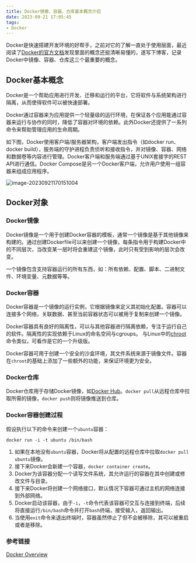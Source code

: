 ```yaml
---
title: Docker镜像、容器、仓库基本概念介绍
date: 2023-09-21 17:05:45
tags:
- Docker
---
```


Docker是快速搭建开发环境的好帮手，之前对它的了解一直处于使用层面，最近阅读了[Docker的官方文档](https://docs.docker.com/)发现里面的概念还挺清晰易懂的，遂写下博客，记录Docker中镜像、容器、仓库这三个最重要的概念。

<!--more-->

## Docker基本概念

Docker是一个帮助应用进行开发、迁移和运行的平台，它将软件与系统架构进行隔离，从而使得软件可以被快速部署。

Docker通过容器来为应用提供一个轻量级的运行环境，在保证各个应用能通过容器来运行与协作的同时，降低了容器对环境的依赖。此外Docker还提供了一系列命令来帮助管理应用的生命周期。

如下图，Docker使用客户端/服务器架构，客户端发出指令（如docker run、docker build），服务端的守护进程负责侦听和接收指令，并对镜像、容器、网络和数据卷等内容进行管理。Docker客户端和服务端通过基于UNIX套接字的REST API进行通信。Docker Compose是另一个Docker客户端，允许用户使用一组容器来组成应用程序。

![image-20230921170151004](https://charfole-blog.oss-cn-shenzhen.aliyuncs.com/image/image-20230921170151004.png)

## Docker对象

### Docker镜像

Docker镜像是一个用于创建Docker容器的模板，通常一个镜像是基于其他镜像来构建的。通过创建Dockerfile可以来创建一个镜像，每条指令用于构建Docker中的不同层次，当改变某一层时将会重建这个镜像，此时只有受到影响的层次会改变。

一个镜像包含支持容器运行的所有东西，如：所有依赖、配置、脚本、二进制文件、环境变量、元数据等等。

### Docker容器

Docker容器是一个镜像的运行实例，它根据镜像来定义其初始化配置。容器可以连接多个网络，关联数据、甚至当前容器状态可以被用于复制来创建一个镜像。

Docker容器具有良好的隔离性，可以与其他容器进行隔离依赖，专注于运行自己的软件。隔离性的实现依赖于Linux的命名空间与cgroups。
与Linux中的[chroot](https://www.runoob.com/linux/linux-comm-chroot.html)命令类似，可看作是它的一个升级版。

Docker容器可用于创建一个安全的沙盒环境，其文件系统来源于镜像文件。容器在`chroot`的基础上添加了一些额外的功能，来保证环境更为安全。

### Docker仓库

Docker仓库用于存储Docker镜像，如[Docker Hub](https://hub.docker.com/)。`docker pull`从远程仓库中拉取所需的镜像，`docker push`则将镜像推送到仓库。

### Docker容器创建过程

假设执行以下的命令来创建一个`ubuntu`容器：

```shell
docker run -i -t ubuntu /bin/bash
```

1. 如果在本地没有`ubuntu`容器，Docker将从配置的远程仓库中拉取`docker pull ubuntu`镜像。
2. 接下来Docker会新建一个容器，`docker container create`。
3. Docker为该容器分配一个读写文件系统，其允许运行的容器在其中创建或修改文件与目录。
4. 接下来Docker将创建一个网络接口，默认情况下容器可通过主机的网络连接到外部网络。
5. Docker启动该容器，由于`-i`，`-t`命令代表该容器可交互与连接到终端，后续将直接运行`/bin/bash`命令并打开`bash`终端，接受输入，返回输出。
6. 当使用`exit`命令来退出终端时，容器虽然停止了但不会被移除，其可以被重启或者是移除。

### 参考链接

[Docker Overview](https://docs.docker.com/get-started/overview/)